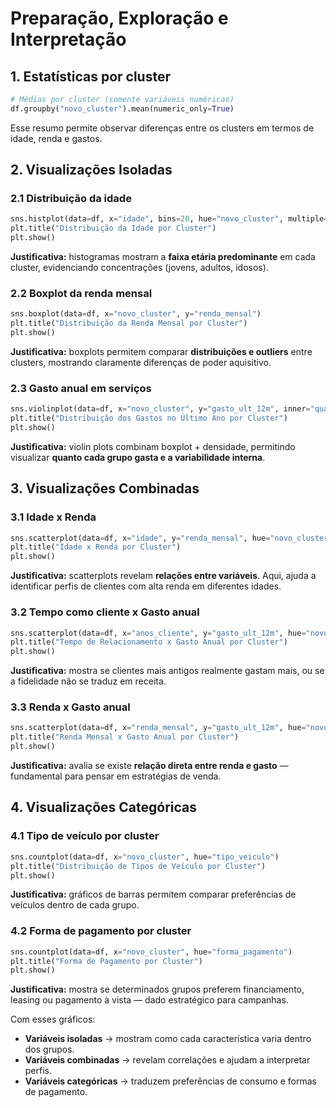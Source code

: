 # Preparação, Exploração e Interpretação

## 1. Estatísticas por cluster

```python
# Médias por cluster (somente variáveis numéricas)
df.groupby("novo_cluster").mean(numeric_only=True)
```

Esse resumo permite observar diferenças entre os clusters em termos de idade, renda e gastos.

## 2. Visualizações Isoladas

### 2.1 Distribuição da idade

```python
sns.histplot(data=df, x="idade", bins=20, hue="novo_cluster", multiple="stack")
plt.title("Distribuição da Idade por Cluster")
plt.show()
```

**Justificativa:** histogramas mostram a **faixa etária predominante** em cada cluster, evidenciando concentrações (jovens, adultos, idosos).


### 2.2 Boxplot da renda mensal

```python
sns.boxplot(data=df, x="novo_cluster", y="renda_mensal")
plt.title("Distribuição da Renda Mensal por Cluster")
plt.show()
```

**Justificativa:** boxplots permitem comparar **distribuições e outliers** entre clusters, mostrando claramente diferenças de poder aquisitivo.


### 2.3 Gasto anual em serviços

```python
sns.violinplot(data=df, x="novo_cluster", y="gasto_ult_12m", inner="quartile")
plt.title("Distribuição dos Gastos no Último Ano por Cluster")
plt.show()
```

**Justificativa:** violin plots combinam boxplot + densidade, permitindo visualizar **quanto cada grupo gasta e a variabilidade interna**.


## 3. Visualizações Combinadas

### 3.1 Idade x Renda

```python
sns.scatterplot(data=df, x="idade", y="renda_mensal", hue="novo_cluster", alpha=0.7, palette="Set2")
plt.title("Idade x Renda por Cluster")
plt.show()
```

**Justificativa:** scatterplots revelam **relações entre variáveis**. Aqui, ajuda a identificar perfis de clientes com alta renda em diferentes idades.


### 3.2 Tempo como cliente x Gasto anual

```python
sns.scatterplot(data=df, x="anos_cliente", y="gasto_ult_12m", hue="novo_cluster", alpha=0.7)
plt.title("Tempo de Relacionamento x Gasto Anual por Cluster")
plt.show()
```

**Justificativa:** mostra se clientes mais antigos realmente gastam mais, ou se a fidelidade não se traduz em receita.


### 3.3 Renda x Gasto anual

```python
sns.scatterplot(data=df, x="renda_mensal", y="gasto_ult_12m", hue="novo_cluster", alpha=0.7)
plt.title("Renda Mensal x Gasto Anual por Cluster")
plt.show()
```

**Justificativa:** avalia se existe **relação direta entre renda e gasto** — fundamental para pensar em estratégias de venda.


## 4. Visualizações Categóricas

### 4.1 Tipo de veículo por cluster

```python
sns.countplot(data=df, x="novo_cluster", hue="tipo_veiculo")
plt.title("Distribuição de Tipos de Veículo por Cluster")
plt.show()
```

**Justificativa:** gráficos de barras permitem comparar preferências de veículos dentro de cada grupo.


### 4.2 Forma de pagamento por cluster

```python
sns.countplot(data=df, x="novo_cluster", hue="forma_pagamento")
plt.title("Forma de Pagamento por Cluster")
plt.show()
```

**Justificativa:** mostra se determinados grupos preferem financiamento, leasing ou pagamento à vista — dado estratégico para campanhas.


 Com esses gráficos:

* **Variáveis isoladas** → mostram como cada característica varia dentro dos grupos.
* **Variáveis combinadas** → revelam correlações e ajudam a interpretar perfis.
* **Variáveis categóricas** → traduzem preferências de consumo e formas de pagamento.
